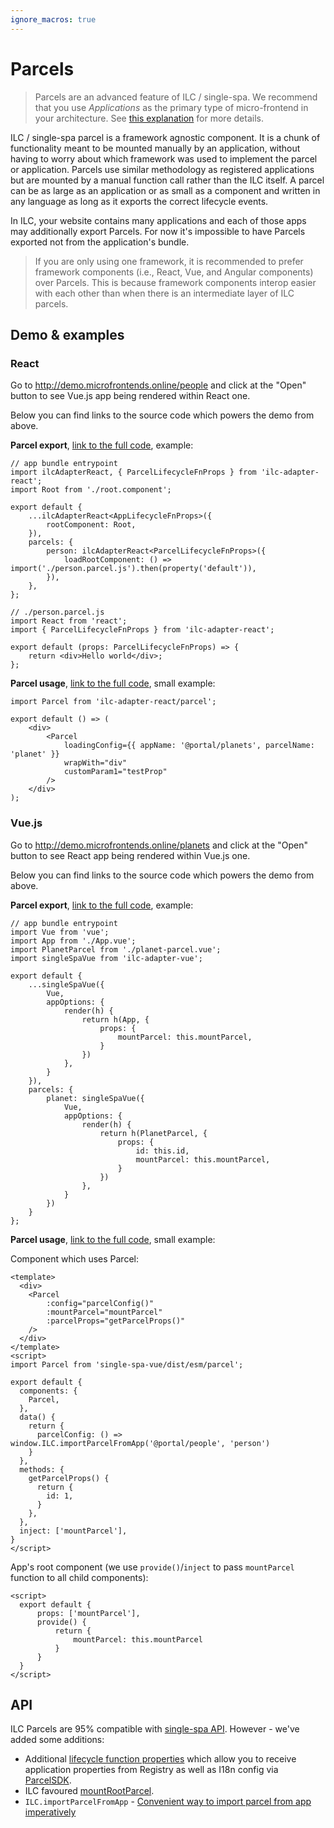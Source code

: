 ```yaml
---
ignore_macros: true
---
```


# Parcels

> Parcels are an advanced feature of ILC / single-spa. We recommend that you use _Applications_ as the primary type of micro-frontend 
in your architecture. See [this explanation](./microfrontend-types.md) for more details.

ILC / single-spa parcel is a framework agnostic component. It is a chunk of functionality meant to be mounted manually by 
an application, without having to worry about which framework was used to implement the parcel or application. 
Parcels use similar methodology as registered applications but are mounted by a manual function call rather than the 
ILC itself. 
A parcel can be as large as an application or as small as a component and written in any language as long as it exports 
the correct lifecycle events. 

In ILC, your website contains many applications and each of those apps may additionally export Parcels. For now it's impossible to 
have Parcels exported not from the application's bundle.

> If you are only using one framework, it is recommended to prefer framework components 
> (i.e., React, Vue, and Angular components) over Parcels. 
> This is because framework components interop easier with each other than when there is an intermediate layer of ILC parcels.

## Demo & examples

### React

Go to http://demo.microfrontends.online/people and click at the "Open" button to see Vue.js app being rendered within React one.

Below you can find links to the source code which powers the demo from above.

**Parcel export**,
[link to the full code](https://github.com/namecheap/ilc-demo-apps/blob/c4a6365b3340cc710911dbff288ec06d2e4860a9/apps/people/src/client-entry.js#L9-L13),
example:
```tsx
// app bundle entrypoint
import ilcAdapterReact, { ParcelLifecycleFnProps } from 'ilc-adapter-react';
import Root from './root.component';

export default {
    ...ilcAdapterReact<AppLifecycleFnProps>({
        rootComponent: Root,
    }),
    parcels: {
        person: ilcAdapterReact<ParcelLifecycleFnProps>({
            loadRootComponent: () => import('./person.parcel.js').then(property('default')),
        }),
    },
};
```

```tsx
// ./person.parcel.js
import React from 'react';
import { ParcelLifecycleFnProps } from 'ilc-adapter-react';

export default (props: ParcelLifecycleFnProps) => {
    return <div>Hello world</div>;
};
```


**Parcel usage**,
[link to the full code](https://github.com/namecheap/ilc-demo-apps/blob/c4a6365b3340cc710911dbff288ec06d2e4860a9/apps/people/src/people-page/selected-person/selected-person.component.js#L99-L104),
small example:

```tsx
import Parcel from 'ilc-adapter-react/parcel';

export default () => (
    <div>
        <Parcel
            loadingConfig={{ appName: '@portal/planets', parcelName: 'planet' }}
            wrapWith="div"
            customParam1="testProp"
        />
    </div>
);
```

### Vue.js

Go to http://demo.microfrontends.online/planets and click at the "Open" button to see React app being rendered within Vue.js one.

Below you can find links to the source code which powers the demo from above.

**Parcel export**,
[link to the full code](https://github.com/namecheap/ilc-demo-apps/blob/c4a6365b3340cc710911dbff288ec06d2e4860a9/apps/planets/src/planets.js#L24-L38),
example:
```tsx
// app bundle entrypoint
import Vue from 'vue';
import App from './App.vue';
import PlanetParcel from './planet-parcel.vue';
import singleSpaVue from 'ilc-adapter-vue';

export default {
    ...singleSpaVue({
        Vue,
        appOptions: {
            render(h) {
                return h(App, {
                    props: {
                        mountParcel: this.mountParcel,
                    }
                })
            },
        }
    }),
    parcels: {
        planet: singleSpaVue({
            Vue,
            appOptions: {
                render(h) {
                    return h(PlanetParcel, {
                        props: {
                            id: this.id,
                            mountParcel: this.mountParcel,
                        }
                    })
                },
            }
        })
    }
};
```


**Parcel usage**, 
[link to the full code](https://github.com/namecheap/ilc-demo-apps/blob/c4a6365b3340cc710911dbff288ec06d2e4860a9/apps/planets/src/selected-planet/maybe-selected.vue#L19-L23),
small example:

Component which uses Parcel:
```vue
<template>
  <div>
    <Parcel
        :config="parcelConfig()"
        :mountParcel="mountParcel"
        :parcelProps="getParcelProps()"
    />
  </div>
</template>
<script>
import Parcel from 'single-spa-vue/dist/esm/parcel';

export default {
  components: {
    Parcel,
  },
  data() {
    return {
      parcelConfig: () => window.ILC.importParcelFromApp('@portal/people', 'person')
    }
  },
  methods: {
    getParcelProps() {
      return {
        id: 1,
      }
    },
  },
  inject: ['mountParcel'],
}
</script>
```

App's root component (we use `provide()`/`inject` to pass `mountParcel` function to all child components):
```vue
<script>
  export default {
      props: ['mountParcel'],
      provide() {
          return {
              mountParcel: this.mountParcel
          }
      }
  }
</script>
```

## API

ILC Parcels are 95% compatible with [single-spa API](https://single-spa.js.org/docs/parcels-api). 
However - we've added some additions: 
-  Additional [lifecycle function properties](https://namecheap.github.io/ilc-sdk/modules/app.html#parcellifecyclefnprops) 
which allow you to receive application properties from Registry as well as I18n config via [ParcelSDK](https://namecheap.github.io/ilc-sdk/interfaces/app.parcelsdk.html).
- ILC favoured [mountRootParcel](https://namecheap.github.io/ilc-sdk/classes/app.globalbrowserapi.html#mountrootparcel).
- `ILC.importParcelFromApp` - [Convenient way to import parcel from app imperatively](https://namecheap.github.io/ilc-sdk/classes/app.globalbrowserapi.html#importparcelfromapp)